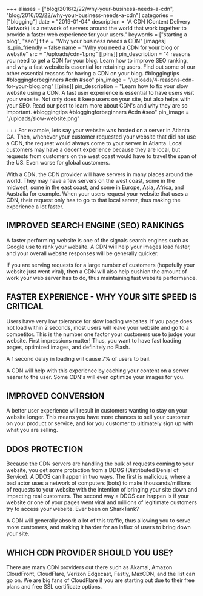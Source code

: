 +++
aliases = ["blog/2016/2/22/why-your-business-needs-a-cdn", "blog/2016/02/22/why-your-business-needs-a-cdn"]
categories = ["blogging"]
date = "2019-01-04"
description = "A CDN (Content Delivery Network) is a network of servers around the world that work together to provide a faster web experience for your users."
keywords = ["starting a blog", "seo"]
title = "Why your business needs a CDN"
[images]
is_pin_friendly = false
name = "Why you need a CDN for your blog or website"
src = "/uploads/cdn-1.png"
[[pins]]
pin_description = "4 reasons you need to get a CDN for your blog. Learn how to improve SEO ranking, and why a fast website is essential for retaining users. Find out some of our other essential reasons for having a CDN on your blog. #bloggingtips #bloggingforbeginners #cdn #seo"
pin_image = "/uploads/4-reasons-cdn-for-your-blog.png"
[[pins]]
pin_description = "Learn how to fix your slow website using a CDN. A fast user experience is essential to have users visit your website. Not only does it keep users on your site, but also helps with your SEO. Read our post to learn more about CDN's and why they are so important. #bloggingtips #bloggingforbeginners #cdn #seo"
pin_image = "/uploads/slow-website.png"

+++
For example, lets say your website was hosted on a server in Atlanta GA.  Then, whenever your customer requested your website that did not use a CDN, the request would always come to your server in Atlanta.  Local customers may have a decent experience because they are local, but requests from customers on the west coast would have to travel the span of the US.  Even worse for global customers.

With a CDN, the CDN provider will have servers in many places around the world.  They may have a few servers on the west coast, some in the midwest, some in the east coast, and some in Europe, Asia, Africa, and Australia for example.  When your users request your website that uses a CDN, their request only has to go to that local server, thus making the experience a lot faster.

## IMPROVED SEARCH ENGINE (SEO) RANKINGS

A faster performing website is one of the signals search engines such as Google use to rank your website.  A CDN will help your images load faster, and your overall website responses will be generally quicker.

If you are serving requests for a large number of customers (hopefully your website just went viral), then a CDN will also help cushion the amount of work your web server has to do, thus maintaining fast website performance.

## FASTER EXPERIENCE - WHY YOUR SITE SPEED IS CRITICAL

Users have very low tolerance for slow loading websites.  If you page does not load within 2 seconds, most users will leave your website and go to a competitor.  This is the number one factor your customers use to judge your website.  First impressions matter!  Thus, you want to have fast loading pages, optimized images, and definitely no Flash.

A 1 second delay in loading will cause 7% of users to bail.

A CDN will help with this experience by caching your content on a server nearer to the user.  Some CDN's will even optimize your images for you.

## IMPROVED CONVERSION

A better user experience will result in customers wanting to stay on your website longer.  This means you have more chances to sell your customer on your product or service, and for you customer to ultimately sign up with what you are selling.

## DDOS PROTECTION

Because the CDN servers are handling the bulk of requests coming to your website, you get some protection from a DDOS (Distributed Denial of Service).  A DDOS can happen in two ways.  The first is malicious, where a bad actor uses a network of computers (bots) to make thousands/millions of requests to your website with the intention of bringing your site down and impacting real customers.  The second way a DDOS can happen is if your website or one of your pages went viral and millions of legitimate customers try to access your website.  Ever been on SharkTank?

A CDN will generally absorb a lot of this traffic, thus allowing you to serve more customers, and making it harder for an influx of users to bring down your site.

## WHICH CDN PROVIDER SHOULD YOU USE?

There are many CDN providers out there such as Akamai, Amazon CloudFront, CloudFlare, Verizon Edgecast, Fastly, MaxCDN, and the list can go on.  We are big fans of CloudFlare if you are starting out due to their free plans and free SSL certificate options.